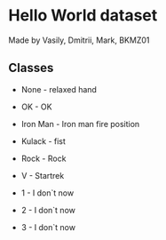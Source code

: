 # Hello World dataset
Made by Vasily, Dmitrii, Mark, BKMZ01

## Classes
- None     - relaxed hand
- OK       - OK 
- Iron Man - Iron man fire position
- Kulack   - fist
- Rock     - Rock
- V        - Startrek

- 1        - I don`t now
- 2        - I don`t now
- 3        - I don`t now

